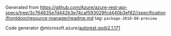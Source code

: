 Generated from https://github.com/Azure/azure-rest-api-specs/tree/3c764635e7d442b3e74caf593029fcd440b3ef82//specification/frontdoor/resource-manager/readme.md tag: `package-2018-08-preview`

Code generator @microsoft.azure/autorest.go@2.1.171


